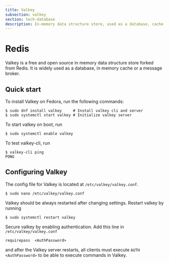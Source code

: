 ```yaml
---
title: Valkey
subsection: valkey
section: tech-database
description: In-memory data structure store, used as a database, cache and message broker
---
```


# Redis

Valkey is a free and open source in memory data structure store forked from Redis. It is widely used as a database, in memory cache or a message broker.

## Quick start

To install Valkey on Fedora, run the following commands:

```console
$ sudo dnf install valkey     # Install valkey cli and server
$ sudo systemctl start valkey # Initialize valkey server
```

To start valkey on boot, run

```console
$ sudo systemctl enable valkey
```

To test valkey-cli, run

```console
$ valkey-cli ping
PONG
```

## Configuring Valkey

The config file for Valkey is located at `/etc/valkey/valkey.conf`.

```console
$ sudo nano /etc/valkey/valkey.conf
```

Valkey should be always restarted after changing settings. Restart valkey by running

```console
$ sudo systemctl restart valkey
```

Secure valkey by enabling authentication. Add this line in `/etc/valkey/valkey.conf`

```console
requirepass  <AuthPassword>
```

and after the Valkey server restarts, all clients must execute `AUTH <AuthPassword>` to be able to execute commands in Valkey.
